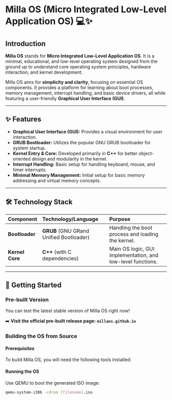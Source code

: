 # Milla OS (Micro Integrated Low-Level Application OS) 💻✨

## Introduction

**Milla OS** stands for **Micro Integrated Low-Level Application OS**. It is a minimal, educational, and low-level operating system designed from the ground up to understand core operating system principles, hardware interaction, and kernel development.

Milla OS aims for **simplicity and clarity**, focusing on essential OS components. It provides a platform for learning about boot processes, memory management, interrupt handling, and basic device drivers, all while featuring a user-friendly **Graphical User Interface (GUI)**.

---

## ✨ Features

* **Graphical User Interface (GUI):** Provides a visual environment for user interaction.
* **GRUB Bootloader:** Utilizes the popular GNU GRUB bootloader for system startup.
* **Kernel Entry & Core:** Developed primarily in **C++** for better object-oriented design and modularity in the kernel.
* **Interrupt Handling:** Basic setup for handling keyboard, mouse, and timer interrupts.
* **Minimal Memory Management:** Initial setup for basic memory addressing and virtual memory concepts.

---

## 🛠️ Technology Stack

| Component | Technology/Language | Purpose |
| :--- | :--- | :--- |
| **Bootloader** | **GRUB** (GNU GRand Unified Bootloader) | Handling the boot process and loading the kernel. |
| **Kernel Core** | **C++** (with C dependencies) | Main OS logic, GUI implementation, and low-level functions. |


---

## 🚀 Getting Started

### Pre-built Version

You can test the latest stable version of Milla OS right now!

➡️ **Visit the official pre-built release page:**
**`millaos.github.io`**

### Building the OS from Source

#### Prerequisites

To build Milla OS, you will need the following tools installed:




#### Running the OS

Use QEMU to boot the generated ISO image:

```bash
qemu-system-i386 -cdrom [filename].iso
